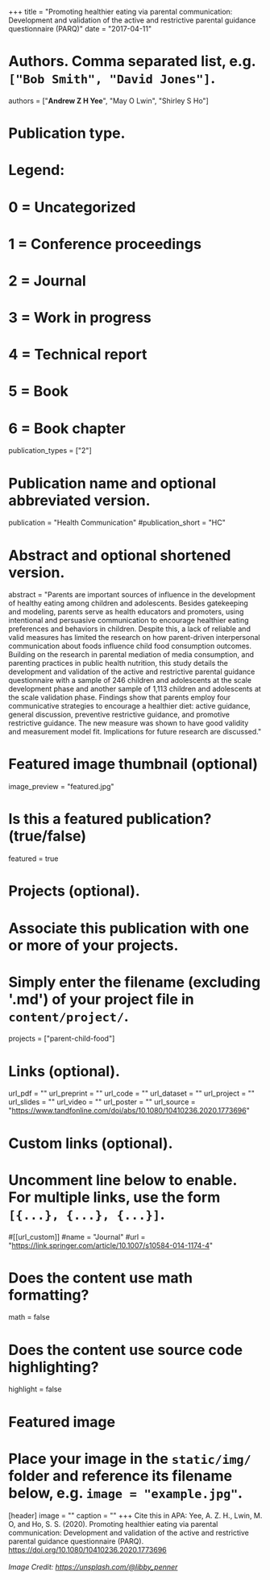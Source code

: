 +++
title = "Promoting healthier eating via parental communication: Development and validation of the active and restrictive parental guidance questionnaire (PARQ)"
date = "2017-04-11"

# Authors. Comma separated list, e.g. `["Bob Smith", "David Jones"]`.

authors = ["**Andrew Z H Yee**", "May O Lwin", "Shirley S Ho"]

# Publication type.
# Legend:
# 0 = Uncategorized
# 1 = Conference proceedings
# 2 = Journal
# 3 = Work in progress
# 4 = Technical report
# 5 = Book
# 6 = Book chapter
publication_types = ["2"]

# Publication name and optional abbreviated version.
publication = "Health Communication"
#publication_short = "HC"

# Abstract and optional shortened version.

abstract = "Parents are important sources of influence in the development of healthy eating among children and adolescents. Besides gatekeeping and modeling, parents serve as health educators and promoters, using intentional and persuasive communication to encourage healthier eating preferences and behaviors in children. Despite this, a lack of reliable and valid measures has limited the research on how parent-driven interpersonal communication about foods influence child food consumption outcomes. Building on the research in parental mediation of media consumption, and parenting practices in public health nutrition, this study details the development and validation of the active and restrictive parental guidance questionnaire with a sample of 246 children and adolescents at the scale development phase and another sample of 1,113 children and adolescents at the scale validation phase. Findings show that parents employ four communicative strategies to encourage a healthier diet: active guidance, general discussion, preventive restrictive guidance, and promotive restrictive guidance. The new measure was shown to have good validity and measurement model fit. Implications for future research are discussed."

# Featured image thumbnail (optional)
image_preview = "featured.jpg"

# Is this a featured publication? (true/false)
featured = true

# Projects (optional).
#   Associate this publication with one or more of your projects.
#   Simply enter the filename (excluding '.md') of your project file in `content/project/`.
projects = ["parent-child-food"]

# Links (optional).
url_pdf = ""
url_preprint = ""
url_code = ""
url_dataset = ""
url_project = ""
url_slides = ""
url_video = ""
url_poster = ""
url_source = "https://www.tandfonline.com/doi/abs/10.1080/10410236.2020.1773696"

# Custom links (optional).
#   Uncomment line below to enable. For multiple links, use the form `[{...}, {...}, {...}]`.
#[[url_custom]]
#name = "Journal"
#url = "https://link.springer.com/article/10.1007/s10584-014-1174-4"

# Does the content use math formatting?
math = false

# Does the content use source code highlighting?
highlight = false

# Featured image
# Place your image in the `static/img/` folder and reference its filename below, e.g. `image = "example.jpg"`.
[header]
image = ""
caption = ""
+++
Cite this in APA: Yee, A. Z. H., Lwin, M. O, and Ho, S. S. (2020). Promoting healthier eating via parental communication: Development and validation of the active and restrictive parental guidance questionnaire (PARQ). https://doi.org/10.1080/10410236.2020.1773696
<br/>
<br/>
*Image Credit: https://unsplash.com/@libby_penner*
